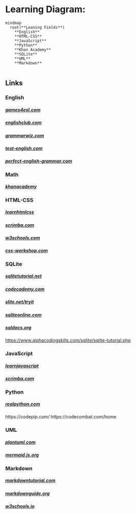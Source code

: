 # Learning Diagram:

```mermaid
mindmap
  root(**Leaning Fields**)
    **English**
    **HTML-CSS**
    **JavaScript**
    **Python**
    **Khan Academy**
    **SQLite**
    **UML**
    **Markdown**
    
```

## Links

### English

<h5><a href ="https://games4esl.com/">games4esl.com</a></h5>

<h5><a href ="https://www.englishclub.com/">englishclub.com</a></h5>

<h5><a href ="https://www.grammarwiz.com/">grammarwiz.com</a></h5>

<h5><a href ="https://test-english.com/">test-english.com</a></h5>

<h5><a href ="https://www.perfect-english-grammar.com/">perfect-english-grammar.com</a></h5>


### Math

<h5><a href ="https://en.khanacademy.org/login">khanacademy</a></h5>


### HTML-CSS

<h5><a href ="https://learnhtmlcss.online/">learnhtmlcss</a></h5>

<h5><a href ="https://v2.scrimba.com/">scrimba.com</a></h5>

<h5><a href ="https://www.w3schools.com/">w3schools.com</a></h5>

<h5><a href ="https://css-workshop.com/">css-workshop.com</a></h5>




### SQLite

<h5><a href ="https://www.sqlitetutorial.net/">sqlitetutorial.net</a></h5>

<h5><a href ="https://www.codecademy.com/">codecademy.com</a></h5>

<h5><a href ="https://www.sqlitetutorial.net/tryit/">slite.net/tryit</a></h5>

<h5><a href ="https://sqliteonline.com/">sqliteonline.com</a></h5>

<h5><a href ="https://sqldocs.org/">sqldocs.org</a></h5>

https://www.alphacodingskills.com/sqlite/sqlite-tutorial.php

### JavaScript

<h5><a href ="https://learnjavascript.online/">learnjavascript</a></h5>

<h5><a href ="https://v2.scrimba.com/">scrimba.com</a></h5>

### Python

<h5><a href ="https://realpython.com/">realpython.com</a></h5>
https://codepip.com/
https://codecombat.com/home

### UML

<h5><a href ="https://plantuml.com/">plantuml.com</a></h5>

<h5><a href ="https://mermaid.js.org/">mermaid.js.org</a></h5>

### Markdown


<h5><a href ="https://www.markdowntutorial.com/">markdowntutorial.com</a></h5>

<h5><a href ="https://www.markdownguide.org/">markdownguide.org</a></h5>

<h5><a href ="https://www.w3schools.io/file/markdown-introduction/">w3schools.io</a></h5>



